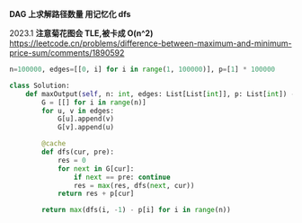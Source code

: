 **DAG 上求解路径数量 用记忆化 dfs**

2023.1
**注意菊花图会 TLE,被卡成 O(n^2)**
https://leetcode.cn/problems/difference-between-maximum-and-minimum-price-sum/comments/1890592

```python
n=100000, edges=[[0, i] for i in range(1, 100000)], p=[1] * 100000

class Solution:
    def maxOutput(self, n: int, edges: List[List[int]], p: List[int]) -> int:
        G = [[] for i in range(n)]
        for u, v in edges:
            G[u].append(v)
            G[v].append(u)

        @cache
        def dfs(cur, pre):
            res = 0
            for next in G[cur]:
                if next == pre: continue
                res = max(res, dfs(next, cur))
            return res + p[cur]

        return max(dfs(i, -1) - p[i] for i in range(n))
```
